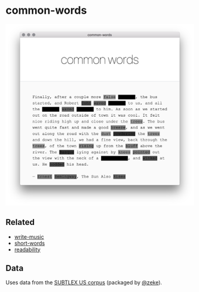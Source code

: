 # common-words

[![screenshot](screenshot.png)](http://wooorm.com/common-words)

## Related

*   [write-music](http://github.com/wooorm/write-music)
*   [short-words](http://github.com/wooorm/short-words)
*   [readability](http://github.com/wooorm/readability)

## Data

Uses data from the [SUBTLEX US corpus][subtlex] (packaged by [@zeke][]).

[subtlex]: https://www.npmjs.com/package/subtlex-word-frequencies

[@zeke]: https://github.com/zeke
